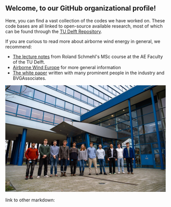 ## Welcome, to our GitHub organizational profile!
Here, you can find a vast collection of the codes we have worked on.
These code bases are all linked to open-source available research, most of which can be found through the [TU Delft Repository](https://repository.tudelft.nl/).

If you are curious to read more about airborne wind energy in general, we recommend:
- [The lecture notes](https://awecourse.github.io/slides/) from Roland Schmehl's MSc course at the AE Faculty of the TU Delft.
- [Airborne Wind Europe](https://airbornewindeurope.org/) for more general information
- [The white paper](https://airbornewindeurope.org/wp-content/uploads/2023/03/BVGA-Getting-Airborne-White-Paper-220929.pdf) written with many prominent people in the industry and BVGAssociates.

![Taken in 2024, credits to F.Martins](awegroup_team.jpg)

link to other markdown: [](another_markdown.md)
